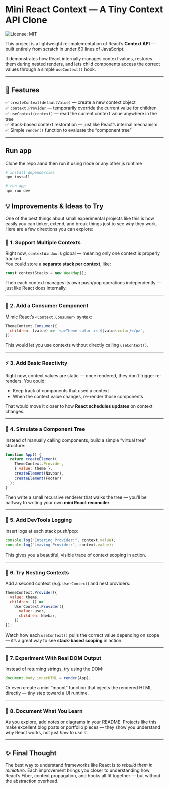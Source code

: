 # Mini React Context — A Tiny Context API Clone

![License: MIT](https://img.shields.io/badge/License-MIT-blue.svg)

This project is a lightweight re-implementation of React’s **Context API** — built entirely from scratch in under 60 lines of JavaScript.

It demonstrates how React internally manages context values, restores them during nested renders, and lets child components access the correct values through a simple `useContext()` hook.

---

## 🚀 Features

✅ `createContext(defaultValue)` — create a new context object  
✅ `context.Provider` — temporarily override the current value for children  
✅ `useContext(context)` — read the current context value anywhere in the tree  
✅ Stack-based context restoration — just like React’s internal mechanism  
✅ Simple `render()` function to evaluate the “component tree”

---

## Run app

Clone the repo aand then run it using node or any other js runtime

```bash
# install dependercies
npm install

# run app
npm run dev
```

## 💡 Improvements & Ideas to Try

One of the best things about small experimental projects like this is how easily you can tinker, extend, and break things just to see _why_ they work.  
Here are a few directions you can explore:

### 🧩 1. Support Multiple Contexts

Right now, `contextWindow` is global — meaning only one context is properly tracked.  
You could store a **separate stack per context**, like:

```js
const contextStacks = new WeakMap();
```

Then each context manages its own push/pop operations independently — just like React does internally.

---

### 🔁 2. Add a Consumer Component

Mimic React’s `<Context.Consumer>` syntax:

```js
ThemeContext.Consumer({
  children: (value) => `<p>Theme color is ${value.color}</p>`,
});
```

This would let you use contexts without directly calling `useContext()`.

---

### ⚡ 3. Add Basic Reactivity

Right now, context values are static — once rendered, they don’t trigger re-renders.
You could:

- Keep track of components that used a context
- When the context value changes, re-render those components

That would move it closer to how **React schedules updates** on context changes.

---

### 🌳 4. Simulate a Component Tree

Instead of manually calling components, build a simple “virtual tree” structure:

```js
function App() {
  return createElement(
    ThemeContext.Provider,
    { value: theme },
    createElement(Navbar),
    createElement(Footer)
  );
}
```

Then write a small recursive renderer that walks the tree — you’ll be halfway to writing your own **mini React reconciler**.

---

### 🧠 5. Add DevTools Logging

Insert logs at each stack push/pop:

```js
console.log("Entering Provider:", context.value);
console.log("Leaving Provider:", context.value);
```

This gives you a beautiful, visible trace of context scoping in action.

---

### 🧬 6. Try Nesting Contexts

Add a second context (e.g. `UserContext`) and nest providers:

```js
ThemeContext.Provider({
  value: theme,
  children: () =>
    UserContext.Provider({
      value: user,
      children: Navbar,
    }),
});
```

Watch how each `useContext()` pulls the correct value depending on scope — it’s a great way to see **stack-based scoping** in action.

---

### 🧩 7. Experiment With Real DOM Output

Instead of returning strings, try using the DOM:

```js
document.body.innerHTML = render(App);
```

Or even create a mini “mount” function that injects the rendered HTML directly — tiny step toward a UI runtime.

---

### 💭 8. Document What You Learn

As you explore, add notes or diagrams in your README.
Projects like this make excellent blog posts or portfolio pieces — they show you understand _why_ React works, not just _how to use it_.

---

## ✨ Final Thought

The best way to understand frameworks like React is to _rebuild them in miniature_.
Each improvement brings you closer to understanding how React’s Fiber, context propagation, and hooks all fit together — but without the abstraction overhead.
